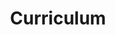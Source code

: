 ---
title: Curriculum
layout: cv
actions:
  - label: "Download as PDF"
    icon: pdf
    url: "#pdf-asset"
---